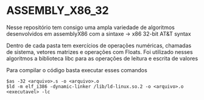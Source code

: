 # ASSEMBLY_X86_32
Nesse repositório tem consigo uma ampla variedade de algoritmos desenvolvidos
em assemblyX86 com a sintaxe -> x86 32-bit AT&T syntax

Dentro de cada pasta tem exercícios de operações numéricas, chamadas de sistema, vetores
matrizes e operações com Floats. Foi utilizado nesses algoritmos a biblioteca libc para 
as operações de leitura e escrita de valores 

Para compilar o código basta executar esses comandos
```
$as -32 <arquivo>.s -o <arquivo>.o
$ld -m elf_i386 -dynamic-linker /lib/ld-linux.so.2 -o <arquivo>.o <executavel> -lc
```
